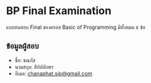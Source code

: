 # BP Final Examination

แบบทดสอบ Final ของครอส Basic of Programming มีทั้งหมด x ข้อ

## ข้อมูลผู้สอบ

- ชื่อ: ชณภัส
- นามสกุล: สิปปอักษร
- อีเมล: chanaphat.sip@gmail.com
